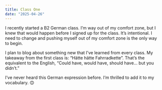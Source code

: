 ```yaml
---
title: Class One
date: "2025-04-26"
---
```


I recently started a B2 German class.  I’m way out of my comfort zone, but I knew that would happen before I signed up for the class. It’s intentional. I need to change and pushing myself out of my comfort zone is the only way to begin.

I plan to blog about something new that I’ve learned from every class. My takeaway from the first class is: “Hätte hätte Fahrradkette”. That’s the equivalent to the English, “Could have, would have, should have… but you didn’t.”

I’ve never heard this German expression before. I’m thrilled to add it to my vocabulary. 😊
